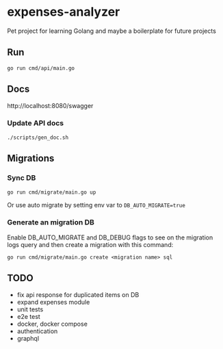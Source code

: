 # expenses-analyzer

Pet project for learning Golang and maybe a boilerplate for future projects

## Run
```shell
go run cmd/api/main.go
```

## Docs
http://localhost:8080/swagger
### Update API docs
```shell
./scripts/gen_doc.sh
```

## Migrations
### Sync DB
```shell
go run cmd/migrate/main.go up
```
Or use auto migrate by setting env var to `DB_AUTO_MIGRATE=true`

### Generate an migration DB
Enable DB_AUTO_MIGRATE and DB_DEBUG flags to see on the migration logs query and then create a migration with this command:
```shell
go run cmd/migrate/main.go create <migration name> sql
```

## TODO
* fix api response for duplicated items on DB
* expand expenses module
* unit tests
* e2e test
* docker, docker compose
* authentication
* graphql
